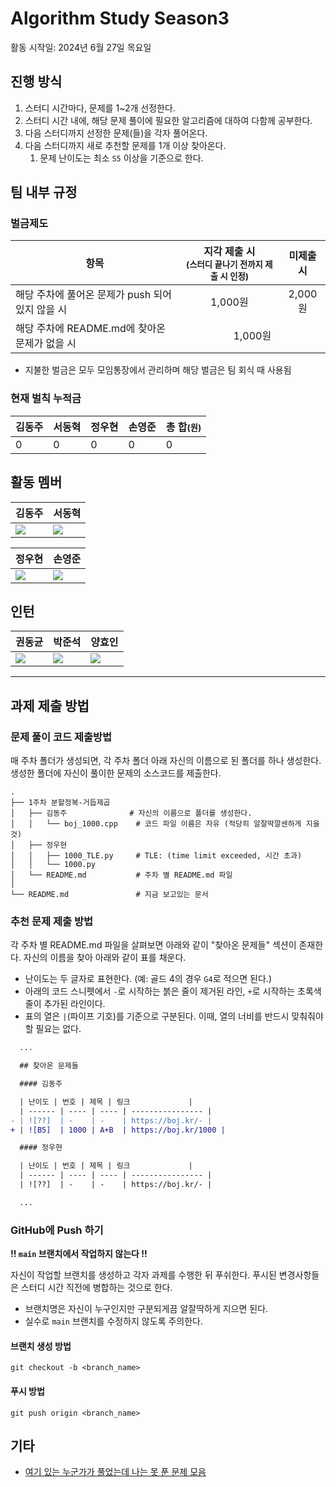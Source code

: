 # Algorithm Study Season3

활동 시작일: 2024년 6월 27일 목요일

## 진행 방식

1. 스터디 시간마다, 문제를 1~2개 선정한다.
2. 스터디 시간 내에, 해당 문제 풀이에 필요한 알고리즘에 대하여 다함께 공부한다.
3. 다음 스터디까지 선정한 문제(들)을 각자 풀어온다.
4. 다음 스터디까지 새로 추천할 문제를 1개 이상 찾아온다.
    1. 문제 난이도는 최소 `S5` 이상을 기준으로 한다.

## 팀 내부 규정

### 벌금제도

<table>
    <thead>
        <tr>
            <th>항목</th>
            <th>지각 제출 시<br><small>(스터디 끝나기 전까지 제출 시 인정)</small></th>
            <th>미제출 시</th>
        </tr>
    </thead>
    <tbody>
        <tr>
            <td>해당 주차에 풀어온 문제가 push 되어있지 않을 시</td>
            <td align="center">1,000원</td>
            <td align="center">2,000원</td>
        </tr>
        <tr>
            <td>해당 주차에 README.md에 찾아온 문제가 없을 시</td>
            <td align="center" colspan="2">1,000원</td>
        </tr>
    </tbody>
</table>

-   지불한 벌금은 모두 모임통장에서 관리하며 해당 벌금은 팀 회식 때 사용됨

### 현재 벌칙 누적금

<table>
    <thead>
        <tr>
            <th>김동주</th>
            <th>서동혁</th>
            <th>정우현</th>
            <th>손영준</th>
            <th>총 합<small>(원)</small></th>
        </tr>
    </thead>
    <tbody>
        <tr>
            <td>0</td>
            <td>0</td>
            <td>0</td>
            <td>0</td>
            <td>0</td>
        </tr>
    </tbody>
</table>

## 활동 멤버

<table>
    <thead>
        <tr>
            <th>김동주</th>
            <th>서동혁</th>
        </tr>
    </thead>
    <tbody>
        <tr>
            <td>
                <a href="https://solved.ac/profile/hepheir">
                    <img src="http://mazassumnida.wtf/api/v2/generate_badge?boj=hepheir">
                </a>
            </td>
            <td>
                <a href="https://solved.ac/profile/ehdgurdusdn">
                    <img src="http://mazassumnida.wtf/api/v2/generate_badge?boj=ehdgurdusdn">
                </a>
            </td>
        </tr>
    </tbody>
</table>

<table>
    <thead>
        <tr>
            <th>정우현</th>
            <th>손영준</th>
        </tr>
    </thead>
    <tbody>
        <tr>
            <td>
                <a href="https://solved.ac/profile/megitang">
                    <img src="http://mazassumnida.wtf/api/v2/generate_badge?boj=megitang">
                </a>
            </td>
            <td>
                <a href="https://solved.ac/profile/dudwnsths1">
                    <img src="http://mazassumnida.wtf/api/v2/generate_badge?boj=dudwnsths1">
                </a>
            </td>
        </tr>
    </tbody>
</table>

## 인턴

<table>
    <thead>
        <tr>
            <th>권동균</th>
            <th>박준석</th>
            <th>양효인</th>
        </tr>
    </thead>
    <tbody>
        <tr>
            <td>
                <a href="https://solved.ac/profile/kwon5436">
                    <img src="http://mazassumnida.wtf/api/v2/generate_badge?boj=kwon5436">
                </a>
            </td>
            <td>
                <a href="https://solved.ac/profile/ppo3330">
                    <img src="http://mazassumnida.wtf/api/v2/generate_badge?boj=ppo3330">
                </a>
            </td>
            <td>
                <a href="https://solved.ac/profile/hyoin0219">
                    <img src="http://mazassumnida.wtf/api/v2/generate_badge?boj=hyoin0219">
                </a>
            </td>
        </tr>
    </tbody>
</table>

---

## 과제 제출 방법

### 문제 풀이 코드 제출방법

매 주차 폴더가 생성되면, 각 주차 폴더 아래 자신의 이름으로 된 폴더를 하나 생성한다.
생성한 폴더에 자신이 풀이한 문제의 소스코드를 제출한다.

```text
.
├── 1주차 분할정복-거듭제곱
│   ├── 김동주              # 자신의 이름으로 폴더를 생성한다.
│   │   └── boj_1000.cpp    # 코드 파일 이름은 자유 (적당히 알잘딱깔센하게 지을 것)
│   ├── 정우현
│   │   ├── 1000_TLE.py     # TLE: (time limit exceeded, 시간 초과)
│   │   └── 1000.py
│   └── README.md           # 주차 별 README.md 파일
│
└── README.md               # 지금 보고있는 문서
```

### 추천 문제 제출 방법

각 주차 별 README.md 파일을 살펴보면 아래와 같이 "찾아온 문제들" 섹션이 존재한다.
자신의 이름을 찾아 아래와 같이 표를 채운다.

* 난이도는 두 글자로 표현한다. (예: 골드 4의 경우 `G4`로 적으면 된다.)
* 아래의 코드 스니펫에서 `-`로 시작하는 붉은 줄이 제거된 라인, `+`로 시작하는 초록색 줄이 추가된 라인이다.
* 표의 열은 `|`(파이프 기호)를 기준으로 구분된다. 이때, 열의 너비를 반드시 맞춰줘야 할 필요는 없다.

```diff
  ...

  ## 찾아온 문제들

  #### 김동주

  | 난이도 | 번호 | 제목 | 링크             |
  | ------ | ---- | ---- | ---------------- |
- | ![??]  | -    | -    | https://boj.kr/- |
+ | ![B5]  | 1000 | A+B  | https://boj.kr/1000 |

  #### 정우현

  | 난이도 | 번호 | 제목 | 링크             |
  | ------ | ---- | ---- | ---------------- |
  | ![??]  | -    | -    | https://boj.kr/- |

  ...
```

### GitHub에 Push 하기

**!! `main` 브랜치에서 작업하지 않는다 !!**

자신이 작업할 브랜치를 생성하고 각자 과제를 수행한 뒤 푸쉬한다.
푸시된 변경사항들은 스터디 시간 직전에 병합하는 것으로 한다.

* 브랜치명은 자신이 누구인지만 구분되게끔 알잘딱하게 지으면 된다.
* 실수로 `main` 브랜치를 수정하지 않도록 주의한다.

#### 브랜치 생성 방법

```shell
git checkout -b <branch_name>
```

#### 푸시 방법

```shell
git push origin <branch_name>
```

## 기타

* [여기 있는 누군가가 풀었는데 나는 못 푼 문제 모음](https://solved.ac/search?query=%28%40hepheir+%7C+%40ehdgurdusdn+%7C+%40megitang+%7C+%40dudwnsths1+%7C+%40kwon5436+%7C+%40ppo3330+%7C+%40hyoin0219%29+-+%40%24me)
